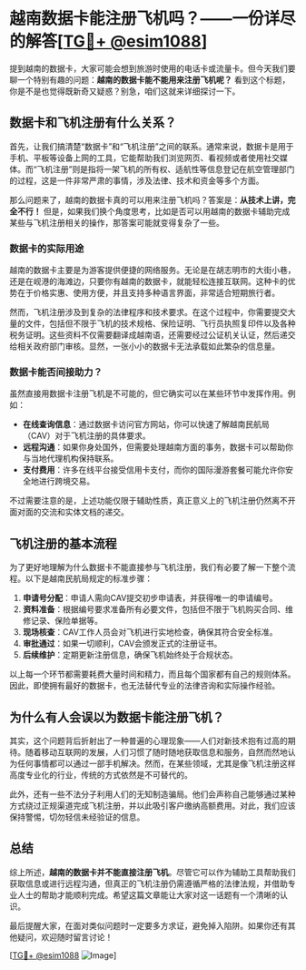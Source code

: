 # 越南数据卡能注册飞机吗？——一份详尽的解答[[TG💪+ @esim1088](https://t.me/s/esim1088)]

提到越南的数据卡，大家可能会想到旅游时使用的电话卡或流量卡。但今天我们要聊一个特别有趣的问题：**越南的数据卡能不能用来注册飞机呢？** 看到这个标题，你是不是也觉得既新奇又疑惑？别急，咱们这就来详细探讨一下。

## 数据卡和飞机注册有什么关系？

首先，让我们搞清楚“数据卡”和“飞机注册”之间的联系。通常来说，数据卡是用于手机、平板等设备上网的工具，它能帮助我们浏览网页、看视频或者使用社交媒体。而“飞机注册”则是指将一架飞机的所有权、适航性等信息登记在航空管理部门的过程，这是一件非常严肃的事情，涉及法律、技术和资金等多个方面。

那么问题来了，越南的数据卡真的可以用来注册飞机吗？答案是：**从技术上讲，完全不行！** 但是，如果我们换个角度思考，比如是否可以用越南的数据卡辅助完成某些与飞机注册相关的操作，那答案可能就变得复杂了一些。

### 数据卡的实际用途

越南的数据卡主要是为游客提供便捷的网络服务。无论是在胡志明市的大街小巷，还是在岘港的海滩边，只要你有越南的数据卡，就能轻松连接互联网。这种卡的优势在于价格实惠、使用方便，并且支持多种语言界面，非常适合短期旅行者。

然而，飞机注册涉及到复杂的法律程序和技术要求。在这个过程中，你需要提交大量的文件，包括但不限于飞机的技术规格、保险证明、飞行员执照复印件以及各种税务证明。这些资料不仅需要翻译成越南语，还需要经过公证机关认证，然后递交给相关政府部门审核。显然，一张小小的数据卡无法承载如此繁杂的信息量。

### 数据卡能否间接助力？

虽然直接用数据卡注册飞机是不可能的，但它确实可以在某些环节中发挥作用。例如：

- **在线查询信息**：通过数据卡访问官方网站，你可以快速了解越南民航局（CAV）对于飞机注册的具体要求。
- **远程沟通**：如果你身处国外，但需要处理越南方面的事务，数据卡可以帮助你与当地代理机构保持联系。
- **支付费用**：许多在线平台接受信用卡支付，而你的国际漫游套餐可能允许你安全地进行跨境交易。

不过需要注意的是，上述功能仅限于辅助性质，真正意义上的飞机注册仍然离不开面对面的交流和实体文档的递交。

## 飞机注册的基本流程

为了更好地理解为什么数据卡不能直接参与飞机注册，我们有必要了解一下整个流程。以下是越南民航局规定的标准步骤：

1. **申请号分配**：申请人需向CAV提交初步申请表，并获得唯一的申请编号。
2. **资料准备**：根据编号要求准备所有必要文件，包括但不限于飞机购买合同、维修记录、保险单据等。
3. **现场核查**：CAV工作人员会对飞机进行实地检查，确保其符合安全标准。
4. **审批通过**：如果一切顺利，CAV会颁发正式的注册证书。
5. **后续维护**：定期更新注册信息，确保飞机始终处于合规状态。

以上每一个环节都需要耗费大量时间和精力，而且每个国家都有自己的规则体系。因此，即使拥有最好的数据卡，也无法替代专业的法律咨询和实际操作经验。

## 为什么有人会误以为数据卡能注册飞机？

其实，这个问题背后折射出了一种普遍的心理现象——人们对新技术抱有过高的期待。随着移动互联网的发展，人们习惯了随时随地获取信息和服务，自然而然地认为任何事情都可以通过一部手机解决。然而，在某些领域，尤其是像飞机注册这样高度专业化的行业，传统的方式依然是不可替代的。

此外，还有一些不法分子利用人们的无知制造骗局。他们会声称自己能够通过某种方式绕过正规渠道完成飞机注册，并以此吸引客户缴纳高额费用。对此，我们应该保持警惕，切勿轻信未经验证的信息。

## 总结

综上所述，**越南的数据卡并不能直接注册飞机**。尽管它可以作为辅助工具帮助我们获取信息或进行远程沟通，但真正的飞机注册仍需遵循严格的法律法规，并借助专业人士的帮助才能顺利完成。希望这篇文章能让大家对这一话题有一个清晰的认识。

最后提醒大家，在面对类似问题时一定要多方求证，避免掉入陷阱。如果你还有其他疑问，欢迎随时留言讨论！

[[TG💪+ @esim1088](https://t.me/s/esim1088) ![Image](https://i.postimg.cc/4NQfJmqS/Snipaste-2025-05-13-00-14-12.png)]
